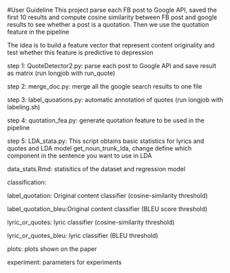 #User Guideline
This project parse each FB post to Google API, saved the first 10 results and compute cosine similarity between FB post and google results to see whether a post is a quotation. Then we use the quotation feature in the pipeline

The idea is to build a feature vector that represent content originality and test whether this feature is predictive to depression 

step 1:
QuoteDetector2.py: parse each post to Google API and save result as matrix (run longjob with run_quote)

step 2: 
merge_doc.py: merge all the google search results to one file

step 3:
label_quoations.py: automatic annotation of quotes (run longjob with labeling.sh)

step 4: 
quotation_fea.py: generate quotation feature to be used in the pipeline

step 5:
LDA_stata.py: This script obtains basic statistics for lyrics and quotes and LDA model
get_noun_trunk_lda, change define which component in the sentence you want to use in LDA

data_stats.Rmd: statisitics of the dataset and regression model

classification:

label_quotation: Original content classifier (cosine-similarity threshold)

label_quotation_bleu:Original content classifier (BLEU score threshold)

lyric_or_quotes: lyric classifier (cosine-similarity threshold)

lyric_or_quotes_bleu: lyric classifier (BLEU threshold)


plots: plots shown on the paper

experiment: parameters for experiments



